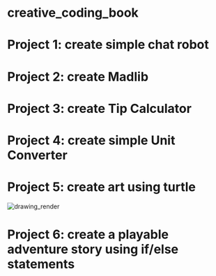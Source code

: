 # creative_coding_book
# Project 1: create simple chat robot
# Project 2: create Madlib
# Project 3: create Tip Calculator
# Project 4: create simple Unit Converter
# Project 5: create art using turtle
![drawing_render](https://github.com/user-attachments/assets/32d15dc4-45e1-469b-91db-d664fa755351)
# Project 6: create a playable adventure story using if/else statements
